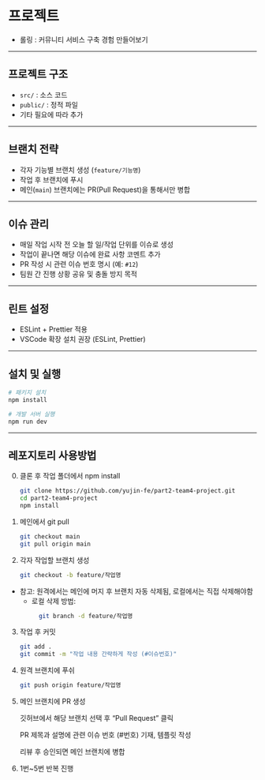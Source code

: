 # 프로젝트 
- 롤링 : 커뮤니티 서비스 구축 경험 만들어보기
---

## 프로젝트 구조

- `src/` : 소스 코드
- `public/` : 정적 파일
- 기타 필요에 따라 추가

---

## 브랜치 전략

- 각자 기능별 브랜치 생성 (`feature/기능명`)
- 작업 후 브랜치에 푸시
- 메인(`main`) 브랜치에는 PR(Pull Request)을 통해서만 병합

---
## 이슈 관리

- 매일 작업 시작 전 오늘 할 일/작업 단위를 이슈로 생성
- 작업이 끝나면 해당 이슈에 완료 사항 코멘트 추가
- PR 작성 시 관련 이슈 번호 명시 (예: `#12`)
- 팀원 간 진행 상황 공유 및 충돌 방지 목적

---
## 린트 설정

- ESLint + Prettier 적용
- VSCode 확장 설치 권장 (ESLint, Prettier)

---

## 설치 및 실행

```bash
# 패키지 설치
npm install

# 개발 서버 실행
npm run dev
```
---
## 레포지토리 사용방법
0. 클론 후 작업 폴더에서 npm install
    ```bash
    git clone https://github.com/yujin-fe/part2-team4-project.git
    cd part2-team4-project
    npm install
    ```
1. 메인에서 git pull
    ```bash
    git checkout main
    git pull origin main
    ```
2. 각자 작업할 브랜치 생성
    ```bash
    git checkout -b feature/작업명
    ```
- 참고: 원격에서는 메인에 머지 후 브랜치 자동 삭제됨, 로컬에서는 직접 삭제해야함
  - 로컬 삭제 방법: 
    ```bash
      git branch -d feature/작업명
    ```
3. 작업 후 커밋
    ```bash
    git add .
    git commit -m "작업 내용 간략하게 작성 (#이슈번호)"
    ```
4. 원격 브랜치에 푸쉬
    ```bash
    git push origin feature/작업명
    ```
5. 메인 브랜치에 PR 생성

    깃허브에서 해당 브랜치 선택 후 “Pull Request” 클릭

    PR 제목과 설명에 관련 이슈 번호 (#번호) 기재, 템플릿 작성

    리뷰 후 승인되면 메인 브랜치에 병합
6. 1번~5번 반복 진행